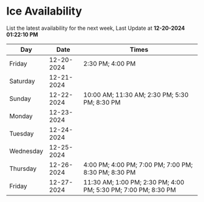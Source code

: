 # Ice Availability

List the latest availability for the next week, Last Update at **12-20-2024 01:22:10 PM**

| Day         | Date        | Times       |
| ----------- | ----------- | ----------- |
|Friday|12-20-2024|2:30 PM; 4:00 PM|
|Saturday|12-21-2024||
|Sunday|12-22-2024|10:00 AM; 11:30 AM; 2:30 PM; 5:30 PM; 8:30 PM|
|Monday|12-23-2024||
|Tuesday|12-24-2024||
|Wednesday|12-25-2024||
|Thursday|12-26-2024|4:00 PM; 4:00 PM; 7:00 PM; 7:00 PM; 8:30 PM; 8:30 PM|
|Friday|12-27-2024|11:30 AM; 1:00 PM; 2:30 PM; 4:00 PM; 5:30 PM; 7:00 PM; 8:30 PM|
